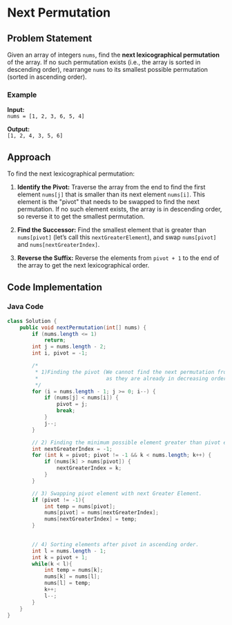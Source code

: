 # Next Permutation

## Problem Statement
Given an array of integers `nums`, find the **next lexicographical permutation** of the array. If no such permutation exists (i.e., the array is sorted in descending order), rearrange `nums` to its smallest possible permutation (sorted in ascending order).

### Example
**Input:**  
`nums = [1, 2, 3, 6, 5, 4]`  

**Output:**  
`[1, 2, 4, 3, 5, 6]`  

## Approach

To find the next lexicographical permutation:

1. **Identify the Pivot:** Traverse the array from the end to find the first element `nums[j]` that is smaller than its next element `nums[i]`. This element is the "pivot" that needs to be swapped to find the next permutation. If no such element exists, the array is in descending order, so reverse it to get the smallest permutation.

2. **Find the Successor:** Find the smallest element that is greater than `nums[pivot]` (let’s call this `nextGreaterElement`), and swap `nums[pivot]` and `nums[nextGreaterIndex]`.

3. **Reverse the Suffix:** Reverse the elements from `pivot + 1` to the end of the array to get the next lexicographical order.

## Code Implementation

### Java Code
```java
class Solution {
    public void nextPermutation(int[] nums) {
        if (nums.length <= 1)
            return;
        int j = nums.length - 2;
        int i, pivot = -1;

        /*
         * 1)Finding the pivot (We cannot find the next permutation from the elements after pivot
         *                      as they are already in decreasing order ie.,they form the largest value)
         */
        for (i = nums.length - 1; j >= 0; i--) {
            if (nums[j] < nums[i]) {
                pivot = j;
                break;
            }
            j--;
        }

        // 2) Finding the minimum possible element greater than pivot element.
        int nextGreaterIndex = -1;
        for (int k = pivot; pivot != -1 && k < nums.length; k++) {
            if (nums[k] > nums[pivot]) {
                nextGreaterIndex = k;
            }
        }

        // 3) Swapping pivot element with next Greater Element.
        if (pivot != -1){
            int temp = nums[pivot];
            nums[pivot] = nums[nextGreaterIndex];
            nums[nextGreaterIndex] = temp;
        }
        

        // 4) Sorting elements after pivot in ascending order.
        int l = nums.length - 1;
        int k = pivot + 1;
        while(k < l){
            int temp = nums[k];
            nums[k] = nums[l];
            nums[l] = temp;    
            k++;
            l--;
        }
    }
}
